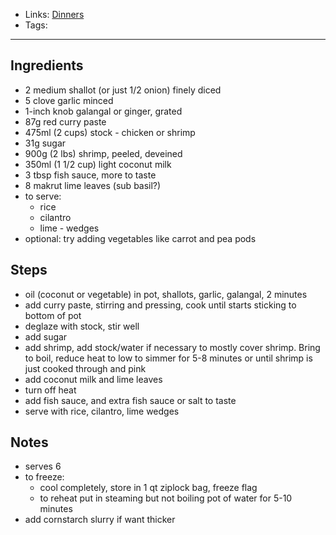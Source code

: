 - Links: [Dinners](Dinners.md)
- Tags:

---

## Ingredients
- 2 medium shallot (or just 1/2 onion) finely diced
- 5 clove garlic minced
- 1-inch knob galangal or ginger, grated
- 87g red curry paste
- 475ml (2 cups) stock - chicken or shrimp
- 31g sugar
- 900g (2 lbs) shrimp, peeled, deveined 
- 350ml (1 1/2 cup) light coconut milk
- 3 tbsp fish sauce, more to taste
- 8 makrut lime leaves (sub basil?)
- to serve:
    - rice
    - cilantro
    - lime - wedges
- optional: try adding vegetables like carrot and pea pods
## Steps
- oil (coconut or vegetable) in pot, shallots, garlic, galangal, 2 minutes
- add curry paste, stirring and pressing, cook until starts sticking to bottom of pot
- deglaze with stock, stir well
- add sugar
- add shrimp, add stock/water if necessary to mostly cover shrimp. Bring to boil, reduce heat to low to simmer for 5-8 minutes or until shrimp is just cooked through and pink
- add coconut milk and lime leaves
- turn off heat
- add fish sauce, and extra fish sauce or salt to taste
- serve with rice, cilantro, lime wedges
## Notes
- serves 6
- to freeze:
    - cool completely, store in 1 qt ziplock bag, freeze flag
    - to reheat put in steaming but not boiling pot of water for 5-10 minutes
- add cornstarch slurry if want thicker
